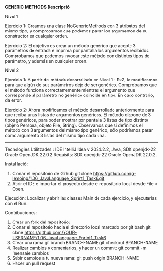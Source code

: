 <b>GENERIC METHODS Descripció</b>

Nivel 1 

Ejercicio 1:
Creamos una clase NoGenericMethods con 3 atributos del mismo tipo, y comprobamos que podemos pasar los argumentos de su constructor en cualquier orden.

Ejercicio 2:
El objetivo es crear un método genérico que acepte 3 parámetros de entrada e imprima por pantalla los argumentos recibidos.
Comprobamos que podemos invocar este método con distintos tipos de parámetro, y además en cualquier orden.

Nivel 2 

Ejercicio 1:
A partir del método desarrollado en Nivel 1 - Ex2, lo modificamos para que algún de sus parámetros deje de ser genérico.
Comprobamos que el método funciona correctamemente mientras el argumento que corresponde al parámetro no genérico coincide en tipo. En caso contrario, da error.

Ejercicio 2:
Ahora modificamos el método desarrollado anteriormente para que reciba unas listas de argumentos genéricos.
El método dispone de 3 tipos genéricos, para poder mostrar por pantalla 3 listas de tipo distinto (objeto Persona, objeto File, String).
Observamos que si definimos el método con 3 argumentos del mismo tipo genérico, sólo podríamos pasar como argumento 3 listas del mismo tipo cada una.

---------------------------------  
Tecnologies Utilitzades : IDE IntelliJ Idea v 2024.2.2, Java, SDK openjdk-22 Oracle OpenJDK 22.0.2
Requisits: SDK openjdk-22 Oracle OpenJDK 22.0.2.

Instal·lació: 
1. Clonar el repositorio de Github
git clone https://github.com/g-lemoing/1.06_JavaLanguage_Sprint1_Task6.git
2. Abrir el IDE e importar el proyecto desde el repositorio local desde File > Open.

Ejecución:
Localizar y abrir las classes Main de cada ejercicio, y ejecutarlas con el Run.

Contribuciones:
1. Crear un fork del repositorio: 
2. Clonar el repositorio hacia el directorio local marcado por git bash
 git clone https://github.com/YOUR-USERNAME/1.06_JavaLanguage_Sprint1_Task6
3. Crear una rama
git branch BRANCH-NAME
git checkout BRANCH-NAME
4. Realizar cambios o comentarios, y hacer un commit: git commit -m 'mensaje cambios'
5. Subir cambios a tu nueva rama: git push origin BRANCH-NAME
6. Hacer un pull request
